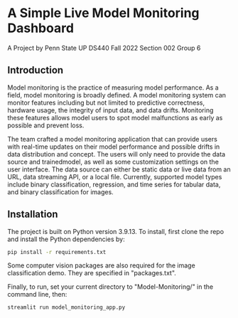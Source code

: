# A Simple Live Model Monitoring Dashboard
A Project by Penn State UP DS440 Fall 2022 Section 002 Group 6 

## Introduction
Model monitoring is the practice of measuring model performance. As a field, model monitoring
is broadly defined. A model monitoring system can monitor features including
but not limited to predictive correctness, hardware usage, the integrity of input data,
and data drifts. Monitoring these features allows model users to spot model malfunctions
as early as possible and prevent loss.

The team crafted a model monitoring application that can provide users with real-time
updates on their model performance and possible drifts in data distribution and concept. The
users will only need to provide the data source and trainedmodel, as well as some customization
settings on the user interface. The data source can either be static data or live data from
an URL, data streaming API, or a local file. Currently, supported model types include binary
classification, regression, and time series for tabular data, and binary classification for
images.

## Installation
The project is built on Python version 3.9.13. To install, first clone the repo and install the Python dependencies by:

```bash
pip install -r requirements.txt
```

Some computer vision packages are also required for the image classification demo. They are specified in "packages.txt". 

Finally, to run, set your current directory to "Model-Monitoring/" in the command line, then:

```bash
streamlit run model_monitoring_app.py
```

